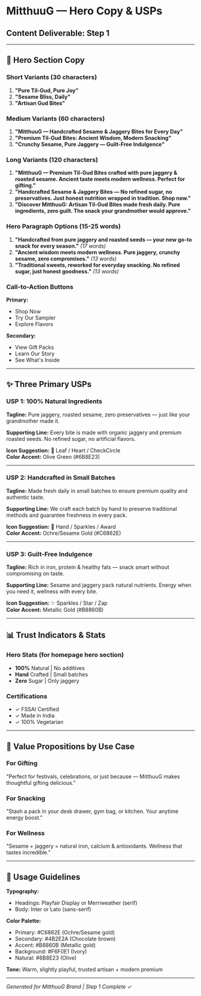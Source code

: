 # MitthuuG — Hero Copy & USPs
## Content Deliverable: Step 1

---

## 🎯 Hero Section Copy

### Short Variants (30 characters)
1. **"Pure Til-Gud, Pure Joy"**
2. **"Sesame Bliss, Daily"**
3. **"Artisan Gud Bites"**

### Medium Variants (60 characters)
1. **"MitthuuG — Handcrafted Sesame & Jaggery Bites for Every Day"**
2. **"Premium Til-Gud Bites: Ancient Wisdom, Modern Snacking"**
3. **"Crunchy Sesame, Pure Jaggery — Guilt-Free Indulgence"**

### Long Variants (120 characters)
1. **"MitthuuG — Premium Til-Gud Bites crafted with pure jaggery & roasted sesame. Ancient taste meets modern wellness. Perfect for gifting."**
2. **"Handcrafted Sesame & Jaggery Bites — No refined sugar, no preservatives. Just honest nutrition wrapped in tradition. Shop now."**
3. **"Discover MitthuuG: Artisan Til-Gud Bites made fresh daily. Pure ingredients, zero guilt. The snack your grandmother would approve."**

### Hero Paragraph Options (15-25 words)
1. **"Handcrafted from pure jaggery and roasted seeds — your new go-to snack for every season."** *(17 words)*
2. **"Ancient wisdom meets modern wellness. Pure jaggery, crunchy sesame, zero compromises."** *(13 words)*
3. **"Traditional sweets, reworked for everyday snacking. No refined sugar, just honest goodness."** *(13 words)*

### Call-to-Action Buttons
**Primary:**
- Shop Now
- Try Our Sampler
- Explore Flavors

**Secondary:**
- View Gift Packs
- Learn Our Story
- See What's Inside

---

## ✨ Three Primary USPs

### USP 1: 100% Natural Ingredients
**Tagline:** Pure jaggery, roasted sesame, zero preservatives — just like your grandmother made it.

**Supporting Line:** Every bite is made with organic jaggery and premium roasted seeds. No refined sugar, no artificial flavors.

**Icon Suggestion:** 🍃 Leaf / Heart / CheckCircle  
**Color Accent:** Olive Green (#6B8E23)

---

### USP 2: Handcrafted in Small Batches
**Tagline:** Made fresh daily in small batches to ensure premium quality and authentic taste.

**Supporting Line:** We craft each batch by hand to preserve traditional methods and guarantee freshness in every pack.

**Icon Suggestion:** 👐 Hand / Sparkles / Award  
**Color Accent:** Ochre/Sesame Gold (#C6862E)

---

### USP 3: Guilt-Free Indulgence
**Tagline:** Rich in iron, protein & healthy fats — snack smart without compromising on taste.

**Supporting Line:** Sesame and jaggery pack natural nutrients. Energy when you need it, wellness with every bite.

**Icon Suggestion:** ✨ Sparkles / Star / Zap  
**Color Accent:** Metallic Gold (#B8860B)

---

## 📊 Trust Indicators & Stats

### Hero Stats (for homepage hero section)
- **100%** Natural | No additives
- **Hand** Crafted | Small batches
- **Zero** Sugar | Only jaggery

### Certifications
- ✓ FSSAI Certified
- ✓ Made in India
- ✓ 100% Vegetarian

---

## 💎 Value Propositions by Use Case

### For Gifting
"Perfect for festivals, celebrations, or just because — MitthuuG makes thoughtful gifting delicious."

### For Snacking
"Stash a pack in your desk drawer, gym bag, or kitchen. Your anytime energy boost."

### For Wellness
"Sesame + jaggery = natural iron, calcium & antioxidants. Wellness that tastes incredible."

---

## 🎨 Usage Guidelines

**Typography:**
- Headings: Playfair Display or Merriweather (serif)
- Body: Inter or Lato (sans-serif)

**Color Palette:**
- Primary: #C6862E (Ochre/Sesame gold)
- Secondary: #4B2E2A (Chocolate brown)
- Accent: #B8860B (Metallic gold)
- Background: #F6F0E1 (Ivory)
- Natural: #6B8E23 (Olive)

**Tone:** Warm, slightly playful, trusted artisan + modern premium

---

*Generated for MitthuuG Brand | Step 1 Complete ✓*
